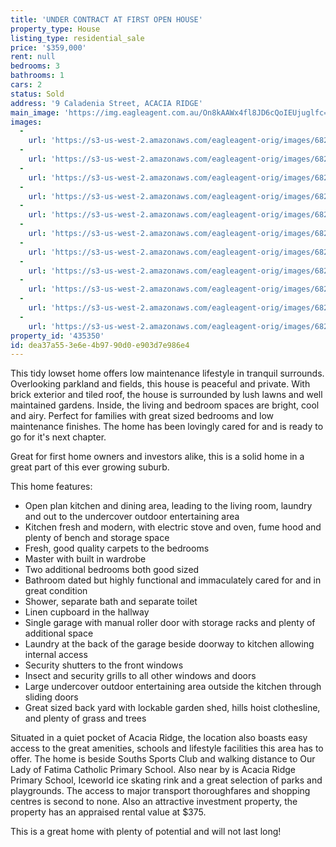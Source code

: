 ```yaml
---
title: 'UNDER CONTRACT AT FIRST OPEN HOUSE'
property_type: House
listing_type: residential_sale
price: '$359,000'
rent: null
bedrooms: 3
bathrooms: 1
cars: 2
status: Sold
address: '9 Caladenia Street, ACACIA RIDGE'
main_image: 'https://img.eagleagent.com.au/On8kAAWx4fl8JD6cQoIEUjuglfc=/1280x854/smart/https://s3-us-west-2.amazonaws.com/eagleagent-orig/images/6823464/121623750-image-M.jpg'
images:
  -
    url: 'https://s3-us-west-2.amazonaws.com/eagleagent-orig/images/6823474/121623750-image-J.jpg'
  -
    url: 'https://s3-us-west-2.amazonaws.com/eagleagent-orig/images/6823473/121623750-image-I.jpg'
  -
    url: 'https://s3-us-west-2.amazonaws.com/eagleagent-orig/images/6823472/121623750-image-H.jpg'
  -
    url: 'https://s3-us-west-2.amazonaws.com/eagleagent-orig/images/6823471/121623750-image-G.jpg'
  -
    url: 'https://s3-us-west-2.amazonaws.com/eagleagent-orig/images/6823470/121623750-image-F.jpg'
  -
    url: 'https://s3-us-west-2.amazonaws.com/eagleagent-orig/images/6823469/121623750-image-E.jpg'
  -
    url: 'https://s3-us-west-2.amazonaws.com/eagleagent-orig/images/6823468/121623750-image-D.jpg'
  -
    url: 'https://s3-us-west-2.amazonaws.com/eagleagent-orig/images/6823467/121623750-image-C.jpg'
  -
    url: 'https://s3-us-west-2.amazonaws.com/eagleagent-orig/images/6823466/121623750-image-B.jpg'
  -
    url: 'https://s3-us-west-2.amazonaws.com/eagleagent-orig/images/6823465/121623750-image-A.jpg'
  -
    url: 'https://s3-us-west-2.amazonaws.com/eagleagent-orig/images/6823464/121623750-image-M.jpg'
property_id: '435350'
id: dea37a55-3e6e-4b97-90d0-e903d7e986e4
---
```

This tidy lowset home offers low maintenance lifestyle in tranquil surrounds. Overlooking parkland and fields, this house is peaceful and private. With brick exterior and tiled roof, the house is surrounded by lush lawns and well maintained gardens. Inside, the living and bedroom spaces are bright, cool and airy. Perfect for families with great sized bedrooms and low maintenance finishes. The home has been lovingly cared for and is ready to go for it's next chapter.

Great for first home owners and investors alike, this is a solid home in a great part of this ever growing suburb.

This home features:

*  Open plan kitchen and dining area, leading to the living room, laundry and out to the undercover outdoor entertaining area
*  Kitchen fresh and modern, with electric stove and oven, fume hood and plenty of bench and storage space
*  Fresh, good quality carpets to the bedrooms
*  Master with built in wardrobe
*  Two additional bedrooms both good sized
*  Bathroom dated but highly functional and immaculately cared for and in great condition
*  Shower, separate bath and separate toilet
*  Linen cupboard in the hallway
*  Single garage with manual roller door with storage racks and plenty of additional space
*  Laundry at the back of the garage beside doorway to kitchen allowing internal access
*  Security shutters to the front windows
*  Insect and security grills to all other windows and doors
*  Large undercover outdoor entertaining area outside the kitchen through sliding doors
*  Great sized back yard with lockable garden shed, hills hoist clothesline, and plenty of grass and trees

Situated in a quiet pocket of Acacia Ridge, the location also boasts easy access to the great amenities, schools and lifestyle facilities this area has to offer. The home is beside Souths Sports Club and walking distance to Our Lady of Fatima Catholic Primary School. Also near by is Acacia Ridge Primary School, Iceworld ice skating rink and a great selection of parks and playgrounds. The access to major transport thoroughfares and shopping centres is second to none. Also an attractive investment property, the property has an appraised rental value at $375.

This is a great home with plenty of potential and will not last long!
